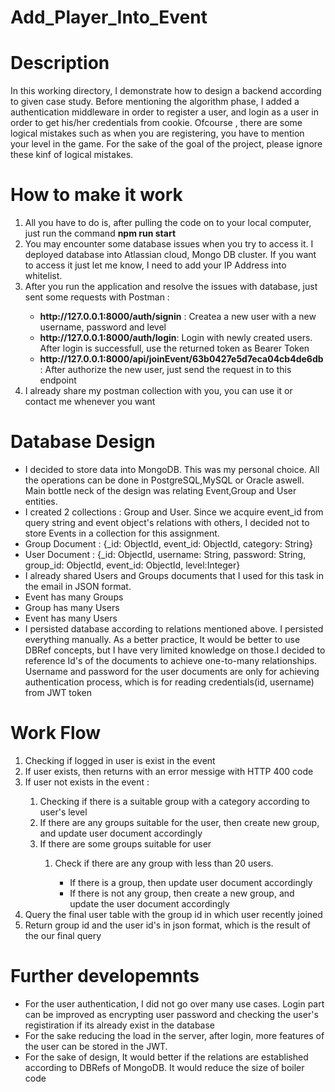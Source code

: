# Add_Player_Into_Event
<h1>Description</h1>
In this working directory, I demonstrate how to design a backend according to given case study.
Before mentioning the algorithm phase, I added a authentication middleware in order to register a user,
and login as a user in order to get his/her credentials from cookie. Ofcourse , there are some logical 
mistakes such as when you are registering, you have to mention your level in the game. For the sake of
the goal of the project, please ignore these kinf of logical mistakes.

<h1>How to make it work</h1>
<ol>
  <li>All you have to do is, after pulling the code on to your local computer, just run the command <b>npm run start</b></li>
  <li>You may encounter some database issues when you try to access it. I deployed database into Atlassian cloud, Mongo DB cluster. If you want to access it just let me know, 
  I need to add your IP Address into whitelist.</li>
  <li>After you run the application and resolve the issues with database, just sent some requests with Postman : </li>
    <ul>
      <li><b>http://127.0.0.1:8000/auth/signin</b> : Createa a new user with a new username, password and level</li>
      <li><b>http://127.0.0.1:8000/auth/login</b>: Login with newly created users. After login is successfull, use the returned token as Bearer Token</li>
      <li><b>http://127.0.0.1:8000/api/joinEvent/63b0427e5d7eca04cb4de6db</b>: After authorize the new user, just send the request in to this endpoint</li>
    </ul>
  <li>I already share my postman collection with you, you can use it or contact me whenever you want</li>
</ol>

<h1>Database Design</h1>
<ul>
  <li>I decided to store data into MongoDB. This was my personal choice. All the operations can be done in PostgreSQL,MySQL or Oracle aswell. Main 
  bottle neck of the design was relating Event,Group and User entities.</li>
  <li>I created 2 collections : Group and User. Since we acquire event_id from query string and event object's relations with others,
  I decided not to store Events in a collection for this assignment.</li>
  <li>Group Document : {_id: ObjectId, event_id: ObjectId, category: String}</li>
  <li>User Document : {_id: ObjectId, username: String, password: String, group_id: ObjectId, event_id: ObjectId, level:Integer}</li>
  <li>I already shared Users and Groups documents that I used for this task in the email in JSON format.</li>
  <li>Event has many Groups</li>
  <li>Group has many Users</li>
  <li>Event has many Users</li>
  <li>I persisted database according to relations mentioned above. I persisted everything manually. As a better practice, It would be better to use DBRef
  concepts, but I have very limited knowledge on those.I decided to reference Id's of the documents to achieve one-to-many relationships. Username and password for the user
  documents are only for achieving authentication process, which is for reading credentials(id, username) from JWT token</li>
</ul>

<h1>Work Flow</h1>
<ol>
  <li>Checking if logged in user is exist in the event</li>
  <li>If user exists, then returns with an error messige with HTTP 400 code</li>
  <li>If user not exists in the event : </li>
    <ol>
      <li>Checking if there is a suitable group with a category according to user's level</li>
      <li>If there are any groups suitable for the user, then create new group, and update user document accordingly</li>
      <li>If there are some groups suitable for user </li>
      <ol>
        <li>Check if there are any group with less than 20 users.</li>
        <ul>
          <li>If there is a group, then update user document accordingly</li>
          <li>If there is not any group, then create a new group, and update the user document accordingly</li>
        </ul>
      </ol>
    </ol>
  <li>Query the final user table with the group id in which user recently joined</li>
  <li>Return group id and the user id's in json format, which is the result of the our final query</li>
</ol>

<h1> Further developemnts</h1>
  <ul>
  <li>For the user authentication, I did not go over many use cases. Login part can be improved as encrypting user password and checking the user's registiration if its already exist in the database</li>
  <li>For the sake reducing the load in the server, after login, more features of the user can be stored in the JWT.</li>
  <li>For the sake of design, It would better if the relations are established according to DBRefs of MongoDB. It would reduce the size of boiler code</li>
  </ul>


